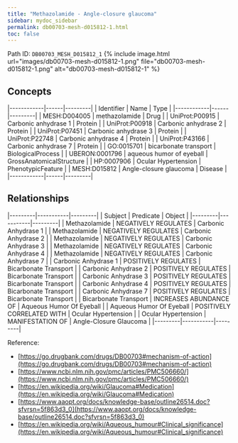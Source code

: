 ```yaml
---
title: "Methazolamide - Angle-closure glaucoma"
sidebar: mydoc_sidebar
permalink: db00703-mesh-d015812-1.html
toc: false 
---
```



Path ID: `DB00703_MESH_D015812_1`
{% include image.html url="images/db00703-mesh-d015812-1.png" file="db00703-mesh-d015812-1.png" alt="db00703-mesh-d015812-1" %}

## Concepts

|------------|------|---------|
| Identifier | Name | Type    |
|------------|------|---------|
| MESH:D004005 | methazolamide | Drug |
| UniProt:P00915 | Carbonic anhydrase 1 | Protein |
| UniProt:P00918 | Carbonic anhydrase 2 | Protein |
| UniProt:P07451 | Carbonic anhydrase 3 | Protein |
| UniProt:P22748 | Carbonic anhydrase 4 | Protein |
| UniProt:P43166 | Carbonic anhydrase 7 | Protein |
| GO:0015701 | bicarbonate transport | BiologicalProcess |
| UBERON:0001796 | aqueous humor of eyeball | GrossAnatomicalStructure |
| HP:0007906 | Ocular Hypertension | PhenotypicFeature |
| MESH:D015812 | Angle-closure glaucoma | Disease |
|------------|------|---------|

## Relationships

|---------|-----------|---------|
| Subject | Predicate | Object  |
|---------|-----------|---------|
| Methazolamide | NEGATIVELY REGULATES | Carbonic Anhydrase 1 |
| Methazolamide | NEGATIVELY REGULATES | Carbonic Anhydrase 2 |
| Methazolamide | NEGATIVELY REGULATES | Carbonic Anhydrase 3 |
| Methazolamide | NEGATIVELY REGULATES | Carbonic Anhydrase 4 |
| Methazolamide | NEGATIVELY REGULATES | Carbonic Anhydrase 7 |
| Carbonic Anhydrase 1 | POSITIVELY REGULATES | Bicarbonate Transport |
| Carbonic Anhydrase 2 | POSITIVELY REGULATES | Bicarbonate Transport |
| Carbonic Anhydrase 3 | POSITIVELY REGULATES | Bicarbonate Transport |
| Carbonic Anhydrase 4 | POSITIVELY REGULATES | Bicarbonate Transport |
| Carbonic Anhydrase 7 | POSITIVELY REGULATES | Bicarbonate Transport |
| Bicarbonate Transport | INCREASES ABUNDANCE OF | Aqueous Humor Of Eyeball |
| Aqueous Humor Of Eyeball | POSITIVELY CORRELATED WITH | Ocular Hypertension |
| Ocular Hypertension | MANIFESTATION OF | Angle-Closure Glaucoma |
|---------|-----------|---------|

Reference: 
  - [https://go.drugbank.com/drugs/DB00703#mechanism-of-action](https://go.drugbank.com/drugs/DB00703#mechanism-of-action)
  - [https://www.ncbi.nlm.nih.gov/pmc/articles/PMC506660/](https://www.ncbi.nlm.nih.gov/pmc/articles/PMC506660/)
  - [https://en.wikipedia.org/wiki/Glaucoma#Medication](https://en.wikipedia.org/wiki/Glaucoma#Medication)
  - [https://www.aaopt.org/docs/knowledge-base/outline26514.doc?sfvrsn=5f863d3_0](https://www.aaopt.org/docs/knowledge-base/outline26514.doc?sfvrsn=5f863d3_0)
  - [https://en.wikipedia.org/wiki/Aqueous_humour#Clinical_significance](https://en.wikipedia.org/wiki/Aqueous_humour#Clinical_significance)
